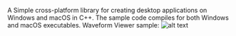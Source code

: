 A Simple cross-platform library for creating desktop applications on Windows and macOS in C++.
The sample code compiles for both Windows and macOS executables. Waveform Viewer sample:
![alt text](https://github.com/DandingB/crispy-cross/blob/main/support_files/AppRunning.png?raw=true)
